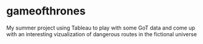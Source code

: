 # gameofthrones
My summer project using Tableau to play with some GoT data and come up with an interesting vizualization of dangerous routes in the fictional universe
